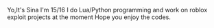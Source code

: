 Yo,It's Sina
I'm 15/16
I do Lua/Python programming and work on roblox exploit projects at the moment
Hope you enjoy the codes.
